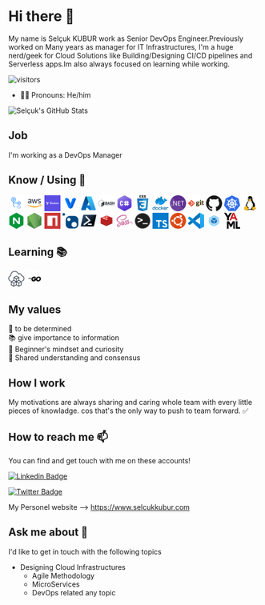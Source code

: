 # Hi there 👋

My name is Selçuk KUBUR work as Senior DevOps Engineer.Previously worked on Many years as manager for IT Infrastructures,  I'm a huge nerd/geek for Cloud Solutions like Building/Designing CI/CD pipelines and Serverless apps.Im also always focused on learning while working.


![visitors](https://img.shields.io/badge/dynamic/json?color=informational&label=visitor%20count&query=value&url=https%3A%2F%2Fapi.countapi.xyz%2Fhit%2Fselcukkubur.selcukkubur%2Freadme)

- 🙋‍♂️ Pronouns: He/him

![Selçuk's GitHub Stats](https://github-readme-stats.vercel.app/api?username=selcukkubur&show_icons=true)

## Job

I'm working as a DevOps Manager


## Know / Using 🧠

<img src="https://github.com/github/explore/blob/main/topics/actions/actions.png?raw=true" height="32" /> <img
src="https://github.com/github/explore/blob/main/topics/aws/aws.png?raw=true" height="32" /> <img
src="https://github.com/github/explore/blob/main/topics/terraform/terraform.png?raw=true" height="32" /> <img
src="https://github.com/github/explore/blob/main/topics/vagrant/vagrant.png?raw=true" height="32" /> <img
src="https://github.com/github/explore/blob/main/topics/azure/azure.png?raw=true" height="32" /> <img src="https://github.com/github/explore/blob/main/topics/bash/bash.png?raw=true" height="32" /> <img src="https://github.com/github/explore/blob/main/topics/csharp/csharp.png?raw=true" height="32" /> <img src="https://github.com/github/explore/blob/main/topics/css/css.png?raw=true" height="32" /> <img src="https://github.com/github/explore/blob/main/topics/docker/docker.png?raw=true" height="32" /> <img src="https://github.com/github/explore/blob/main/topics/dotnet/dotnet.png?raw=true" height="32" /> <img src="https://github.com/github/explore/blob/main/topics/git/git.png?raw=true" height="32" /> <img src="https://github.com/github/explore/blob/main/topics/github/github.png?raw=true" height="32" /> <img src="https://github.com/github/explore/blob/main/topics/kubernetes/kubernetes.png?raw=true" height="32" /> <img src="https://github.com/github/explore/blob/main/topics/linux/linux.png?raw=true" height="32" /> <img src="https://github.com/github/explore/blob/main/topics/nginx/nginx.png?raw=true" height="32" /> <img src="https://github.com/github/explore/blob/main/topics/nodejs/nodejs.png?raw=true" height="32" /> <img src="https://github.com/github/explore/blob/main/topics/npm/npm.png?raw=true" height="32" /> <img src="https://github.com/github/explore/blob/main/topics/nuget/nuget.png?raw=true" height="32" /> <img src="https://github.com/github/explore/blob/main/topics/powershell/powershell.png?raw=true" height="32" /> <img src="https://github.com/github/explore/blob/main/topics/redis/redis.png?raw=true" height="32" /> <img src="https://github.com/github/explore/blob/main/topics/sass/sass.png?raw=true" height="32" /> <img src="https://github.com/github/explore/blob/main/topics/terminal/terminal.png?raw=true" height="32" /> <img src="https://github.com/github/explore/blob/main/topics/typescript/typescript.png?raw=true" height="32" /> <img src="https://github.com/github/explore/blob/main/topics/ubuntu/ubuntu.png?raw=true" height="32" /> <img src="https://github.com/github/explore/blob/main/topics/visual-studio-code/visual-studio-code.png?raw=true" height="32" /> <img src="https://github.com/github/explore/blob/main/topics/webpack/webpack.png?raw=true" height="32" /> <img src="https://github.com/github/explore/blob/main/topics/yaml/yaml.png?raw=true" height="32" />

## Learning 📚

<img src="https://github.com/aws/aws-cdk/blob/master/logo/default-128-dark.png?raw=true" height="32" /> <img src="https://github.com/github/explore/blob/main/topics/go/go.png?raw=true" height="32" />


## My values
🌟 to be determined<br>
📚 give importance to information<br>
🍏 Beginner's mindset and curiosity<br>
🙌 Shared understanding and consensus

## How I work
My motivations are always sharing and caring whole team with every little pieces of knowladge. cos that's the only way to push to team forward. ✅

## How to reach me 📫

You can find and get touch with me on these accounts!

[![Linkedin Badge](https://img.shields.io/badge/selçukkubur-follow%20on%20linkedin-blue?style=for-the-badge&logo=linkedin)](https://www.linkedin.com/in/sel%C3%A7uk-kubur-618a5651/)

[![Twitter Badge](https://img.shields.io/badge/selçukkubur-follow%20on%20twitter-blue?style=for-the-badge&logo=twitter)](https://twitter.com/codeless33)

My Personel website --> https://www.selcukkubur.com

## Ask me about 💬

I'd like to get in touch with the following topics

- Designing Cloud Infrastructures
  - Agile Methodology
  - MicroServices
  - DevOps related any topic
